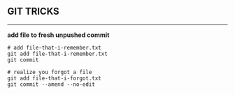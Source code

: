 GIT TRICKS
----
----

**add file to fresh unpushed commit**

```
# add file-that-i-remember.txt
git add file-that-i-remember.txt
git commit

# realize you forgot a file
git add file-that-i-forgot.txt
git commit --amend --no-edit
```
